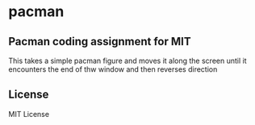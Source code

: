# pacman

## Pacman coding assignment for MIT
This takes a simple pacman figure and moves it along the screen until it encounters the end of thw window and then reverses direction

## License
MIT License
